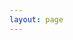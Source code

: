 ```yaml
---
layout: page
---
```

<script setup>
import{
    VPTeamPage,
    VPTeamPageTitle,
    VPTeamMembers,
    VPTeamPageSection
} from 'vitepress/theme'

const members = [
    {
        avatar: 'assets/michi.png',
        name: 'Michi aka HackerCat',
        title: 'Mascot',
        desc: 'Meow!',
        org: 'CSEC',
        links: [
            { icon: 'github', link: 'https://github.com/Betim-Hodza/CSEC-CTF-REP'},
        ]
    },
    // ... other team members
]
</script>

<VPTeamPage>
  <VPTeamPageTitle>
    <template #title>
      CSEC's Team!
    </template>
    <template #lead>
      The CyberSecurity Clubs current members! Feel free to contact us on discord for any questions or just say hi!
    </template>
  </VPTeamPageTitle>
  <VPTeamMembers
    :members="members"
  />
</VPTeamPage>